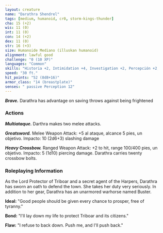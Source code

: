 ```yaml
---
layout: creature
name: "Darathra Shendrel"
tags: [medium, humanoid, cr0, storm-kings-thunder]
cha: 15 (+2)
wis: 11 (0)
int: 11 (0)
con: 14 (+2)
dex: 11 (0)
str: 16 (+3)
size: Humanoide Mediano (illuskan humanoid)
alignment: lawful good
challenge: "0 (10 XP)"
languages: "Common"
skills: "Historia +2, Intimidation +4, Investigation +2, Percepción +2, Presuasion +4"
speed: "30 ft."
hit_points: "52 (8d8+16)"
armor_class: "14 (breastplate)"
senses: " passive Perception 12"
---
```


***Brave.*** Darathra has advantage on saving throws against being frightened

### Actions

***Multiataque.*** Darthra makes two melee attacks.

***Greatsword.*** Melee Weapon Attack: +5 al ataque, alcance 5 pies, un objetivo. Impacto: 10 (2d6+3) slashing damage

***Heavy Crossbow.*** Ranged Weapon Attack: +2 to hit, range 100/400 pies, un objetivo. Impacto: 5 (1d10) piercing damage. Darathra carries twenty crossbow bolts.

### Roleplaying Information

As the Lord Protector of Triboar and a secret agent of the Harpers, Darathra has sworn an oath to defend the town. She takes her duty very seriously. In addition to her gear, Darathra has an unarmored warhorse named Buster.

**Ideal:** "Good people should be given every chance to prosper, free of tyranny."

**Bond:** "I'll lay down my life to protect Triboar and its citizens."

**Flaw:** "I refuse to back down. Push me, and I'll push back."
